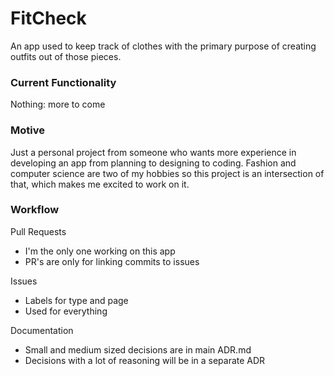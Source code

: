 # FitCheck
An app used to keep track of clothes with the primary purpose of creating outfits out of those pieces.

### Current Functionality
Nothing: more to come

### Motive
Just a personal project from someone who wants more experience in developing an app from planning to designing to coding. Fashion and computer science are two of my hobbies so this project is an intersection of that, which makes me excited to work on it.

### Workflow
Pull Requests
- I'm the only one working on this app
- PR's are only for linking commits to issues

Issues
- Labels for type and page
- Used for everything

Documentation
- Small and medium sized decisions are in main ADR.md
- Decisions with a lot of reasoning will be in a separate ADR
